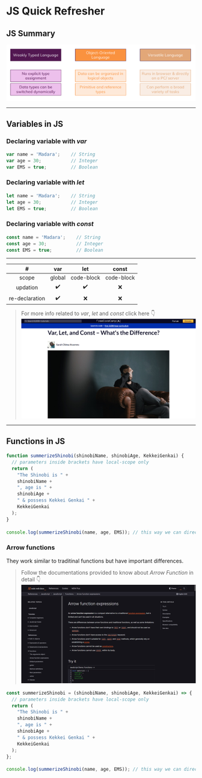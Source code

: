 # JS Quick Refresher
## JS Summary
![JS Summary](../screen_shots/js_summary.png)

---
## Variables in JS

### Declaring variable with *var*
```js
var name = 'Madara';    // String
var age = 30;           // Integer
var EMS = true;         // Boolean
```

### Declaring variable with *let*
```js
let name = 'Madara';    // String
let age = 30;           // Integer
let EMS = true;         // Boolean
```

### Declaring variable with *const*
```js
const name = 'Madara';    // String
const age = 30;           // Integer
const EMS = true;         // Boolean
```

---
|       #        |  var   |    let     |   const    |
| :------------: | :----: | :--------: | :--------: |
|     scope      | global | code-block | code-block |
|    updation    |   ✔️    |     ✔️      |     ❌      |
| re-declaration |   ✔️    |     ❌      |     ❌      |

>For more info related to *var*, *let* and *const* click here 👇[![*var* vs *let* vs *const*](../screen_shots/js_variable_declaration.png)](https://www.freecodecamp.org/news/var-let-and-const-whats-the-difference/)
---

## Functions in JS
```js
function summerizeShinobi(shinobiName, shinobiAge, KekkeiGenkai) {
  // parameters inside brackets have local-scope only
  return (
    "The Shinobi is " +
    shinobiName +
    ", age is " +
    shinobiAge +
    " & possess Kekkei Genkai " +
    KekkeiGenkai
  );
}

console.log(summerizeShinobi(name, age, EMS)); // this way we can directly prints of function's return value(s)
```
### Arrow functions
They work similar to traditinal functions but have important differences.

>Follow the documentations provided to know about *Arrow Function* in detail 👇[![Arrow Functions](../screen_shots/Arrow_fucntion.png)](https://developer.mozilla.org/en-US/docs/Web/JavaScript/Reference/Functions/Arrow_functions)
```js
const summerizeShinobi = (shinobiName, shinobiAge, KekkeiGenkai) => {
  // parameters inside brackets have local-scope only
  return (
    "The Shinobi is " +
    shinobiName +
    ", age is " +
    shinobiAge +
    " & possess Kekkei Genkai " +
    KekkeiGenkai
  );
};

console.log(summerizeShinobi(name, age, EMS)); // this way we can directly prints of function's return value(s)
```